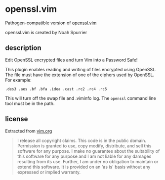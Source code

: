 # openssl.vim
Pathogen-compatible version of [openssl.vim][1]

openssl.vim is created by Noah Spurrier

## description

Edit OpenSSL encrypted files and turn Vim into a Password Safe!

This plugin enables reading and writing of files encrypted using OpenSSL. 
The file must have the extension of one of the ciphers used by OpenSSL. For 
example: 

    .des3 .aes .bf .bfa .idea .cast .rc2 .rc4 .rc5 

This will turn off the swap file and .viminfo log. The `openssl` command 
line tool must be in the path.

## license
Extracted from [vim.org][1]

> I release all copyright claims. This code is in the public domain. 
> Permission is granted to use, copy modify, distribute, and sell this 
> software for any purpose. I make no guarantee about the suitability of this 
> software for any purpose and I am not liable for any damages resulting from 
> its use. Further, I am under no obligation to maintain or extend this 
> software. It is provided on an 'as is' basis without any expressed or 
> implied warranty. 

[1]: http://www.vim.org/scripts/script.php?script_id=2012 "openssl.vim"
